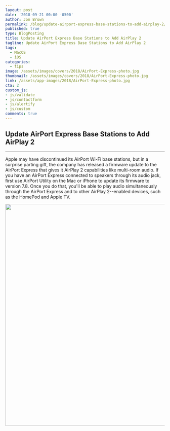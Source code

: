 ```yaml
---
layout: post
date: '2018-09-21 00:00 -0500'
author: Jon Brown
permalink: /blog/update-airport-express-base-stations-to-add-airplay-2/
published: true
type: BlogPosting
title: Update AirPort Express Base Stations to Add AirPlay 2
tagline: Update AirPort Express Base Stations to Add AirPlay 2
tags:
  - MacOS
  - iOS
categories:
  - tips
image: /assets/images/covers/2018/AirPort-Express-photo.jpg
thumbnail: /assets/images/covers/2018/AirPort-Express-photo.jpg
link: /assets/app-images/2018/AirPort-Express-photo.jpg
cta: 2
custom_js:
- js/validate
- js/contactform
- js/alertify
- js/custom
comments: true
---
```

## Update AirPort Express Base Stations to Add AirPlay 2 
---

Apple may have discontinued its AirPort Wi-Fi base stations, but in a
surprise parting gift, the company has released a firmware update to the
AirPort Express that gives it AirPlay 2 capabilities like multi-room
audio. If you have an AirPort Express connected to speakers through its
audio jack, first use AirPort Utility on the Mac or iPhone to update its
firmware to version 7.8. Once you do that, you'll be able to play audio
simultaneously through the AirPort Express and to other AirPlay
2--enabled devices, such as the HomePod and Apple TV.

<img src="{{ site.site_cdn }}/assets/images/blog/2018/airportexpress/image2.png" class="img-fluid rounded m-2" width="700" />
